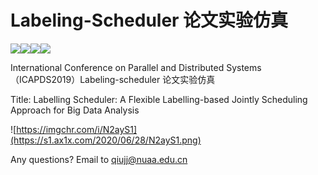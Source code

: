 # Labeling-Scheduler 论文实验仿真

![](https://img.shields.io/badge/java-100%25-yellowgreen)![](https://img.shields.io/badge/code%20coverage-100%25-brightgreen)[![](https://img.shields.io/badge/link-planb.org.cn-blue)](http://www.plnab.org.cn)![](https://img.shields.io/badge/status-finish-lightgrey)

International Conference on Parallel and Distributed Systems（ICAPDS2019）Labeling-scheduler 论文实验仿真

Title:  Labelling Scheduler: A Flexible Labelling-based Jointly Scheduling Approach for Big Data Analysis

![https://imgchr.com/i/N2ayS1](https://s1.ax1x.com/2020/06/28/N2ayS1.png)

Any questions? Email to qiujj@nuaa.edu.cn

